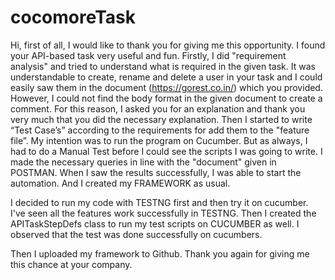 # cocomoreTask
Hi, 
first of all, I would like to thank you for giving me this opportunity. I found your API-based task very useful and fun. 
Firstly, I did "requirement analysis" and tried to understand what is required in the given task. It was understandable to create, 
rename and delete a user in your task and I could easily saw them in the document (https://gorest.co.in/) which you provided. 
However, I could not find the body format in the given document to create a comment. 
For this reason, I asked you for an explanation and thank you very much that you did the necessary explanation. 
Then I started to write “Test Case’s” according to the requirements for add them to the "feature file”. 
My intention was to run the program on Cucumber. But as always, I had to do a Manual Test before I could see the scripts I was going to write.
I made the necessary queries in line with the "document" given in POSTMAN. When I saw the results successfully, I was able to start the automation.
And I created my FRAMEWORK as usual.

I decided to run my code with TESTNG first and then try it on cucumber. I've seen all the features work successfully in TESTNG.
Then I created the APITaskStepDefs class to run my test scripts on CUCUMBER as well. I observed that the test was done successfully on cucumbers.
 
Then I uploaded my framework to Github.
Thank you again for giving me this chance at your company.
